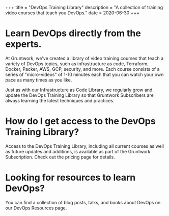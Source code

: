 +++
title = "DevOps Training Library"
description = "A collection of training video courses that teach you DevOps."
date = 2020-06-30
+++

# Learn DevOps directly from the experts.

At Gruntwork, we've created a library of video training courses that teach a variety of DevOps topics, such as infrastructure as code, Terraform, Docker, Packer, AWS, GCP, security, and more. Each course consists of a series of "micro-videos" of 1-10 minutes each that you can watch your own pace as many times as you like.

Just as with our Infrastructure as Code Library, we regularly grow and update the DevOps Training Library so that Gruntwork Subscribers are always learning the latest techniques and practices.

# How do I get access to the DevOps Training Library?

Access to the DevOps Training Library, including all current courses as well as future updates and additions, is available as part of the Gruntwork Subscription. Check out the pricing page for details.

# Looking for resources to learn DevOps?

You can find a collection of blog posts, talks, and books about DevOps on our DevOps Resources page.
